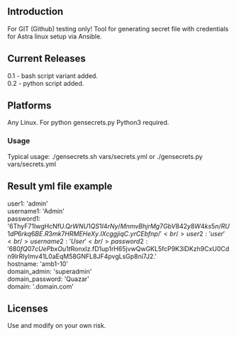 ## Introduction
For GIT (Github) testing only! Tool for generating secret file with credentials for Astra linux setup via Ansible.
## Current Releases
0.1 - bash script variant added. <br />
0.2 - python script added. <br />
## Platforms
Any Linux. For python gensecrets.py Python3 required.
### Usage
Typical usage: ./gensecrets.sh vars/secrets.yml or ./gensecrets.py vars/secrets.yml
## Result yml file example
user1: 'admin'<br />
username1: 'Admin'<br />
password1: '$6$ThyF71IwgHcNfU.Q$rWNU1QS1I4rNy/MnmvBhjrMg7GbV842y8W4ks5n/RU1dP6rkq6BE.R3mk7HRMEHeXy.lXcggjiqC.yrCEbfnp/'<br />
user2: 'user'<br />
username2: 'User'<br />
password2: '$6$80fQ07cUePbxOu1t$RonxIz.fD1up1rH65jvwQwGKL5fcP9K3lDKzh9CxU0Cdn9lrRlyImv41L0aEqM58GNFL8JF4pvgLsGp8ni7J2.'<br />
hostname: 'amb1-10'<br />
domain_admin: 'superadmin'<br />
domain_password: 'Quazar'<br />
domain: '.domain.com'
## Licenses
Use and modify on your own risk.
